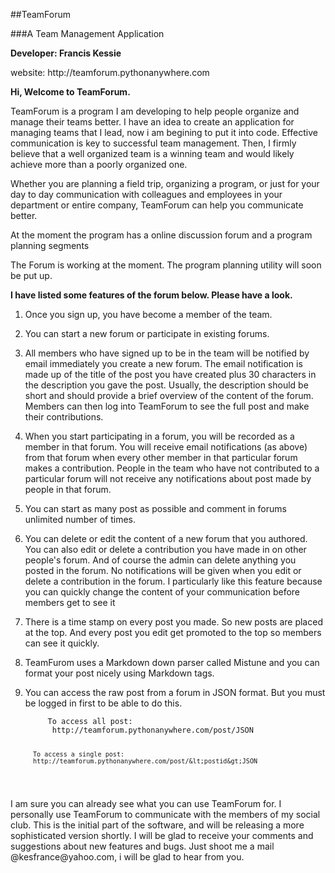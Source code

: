 ##TeamForum

###A Team Management Application

<p><strong> Developer: Francis Kessie</strong></p>

<p><stong>website: http://teamforum.pythonanywhere.com</strong></p>

<p><strong>Hi, Welcome to TeamForum.</strong></p>
<p>TeamForum is a program I am developing to help people organize and manage their teams better. I have an idea to create an application for managing teams that I lead, now i am begining to put it into code. Effective communication is key to successful team management. Then,  I firmly believe that a well organized team is a winning team and would likely achieve more than a poorly organized one.</p>
<p>Whether you are planning a field trip, organizing a program, or just for your day to day communication with colleagues and employees in your department or entire company, TeamForum can help you communicate better. </p>

<p>At the moment the program has a online discussion forum and a program planning segments </p>
<p> The Forum is working at the moment. The program planning utility will soon be put up. </p>
<p><strong>I have listed some features of the forum below. Please have a look.</strong></p>
<ol>
<li><p>Once you sign up, you have become a member of the team.</p>
</li>
<li><p>You can start a new forum or participate in existing forums.</p>
</li>
<li><p>All members who have signed up to be in the team will be notified by email immediately you create a new forum. The email notification is made up of the title of the post you have created plus 30 characters  in the description you gave the post. Usually, the description should be short and should provide a brief overview of the content of the forum. Members can then log into TeamForum to see the full post and make their contributions.</p>
</li>
<li><p>When you start participating in a forum, you will be recorded as a member in that forum. You will receive email notifications (as above) from that forum when every other member in that particular forum makes a contribution. People in the team who have not contributed to a particular forum will not receive any notifications about post made by people in that forum.</p>
</li>
<li><p>You can start as many post as possible and comment in forums  unlimited number of times.</p>
</li>
<li><p>You can delete or edit the content of a new forum that you authored. You can also edit or delete a contribution you have made in on other people's forum. And of course the admin can delete anything you posted in the forum. No notifications will be given when you edit or delete a contribution in the forum. I particularly like this feature because you can quickly change the content of your communication before members get to see it  </p>
<li><p>There is a time stamp on every post you made. So new posts are placed at the top. And every post you edit get promoted to the top so members can see it quickly.</p>
</li>
</li>
<li><p>TeamFurom uses a Markdown down parser called Mistune and you can format your post nicely using Markdown tags.</p>
</li>
<li><p>You can access the raw post from a forum in JSON format. But you must be logged in first to be able to do this.</p>
<pre><code>     To access all post: 
      http://teamforum.pythonanywhere.com/post/JSON

      To access a single post:
      http://teamforum.pythonanywhere.com/post/&lt;postid&gt;JSON
</code></pre>
</li>
</ol>
<p> I am sure you can already see what you can use TeamForum for. I personally use TeamForum to communicate with the members of my social club. This is the initial part of the software, and will be releasing a more sophisticated version shortly. I will be glad to receive your comments and suggestions about new features and bugs. Just shoot me a mail @kesfrance@yahoo.com,  i will be glad to hear from you.</p> 


